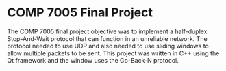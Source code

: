 # COMP 7005 Final Project
The COMP 7005 final project objective was to implement a half-duplex Stop-And-Wait protocol that can function in an unreliable network. The protocol needed to use UDP and also needed to use sliding windows to allow multiple packets to be sent. This project was written in C++ using the Qt framework and the window uses the Go-Back-N protocol.